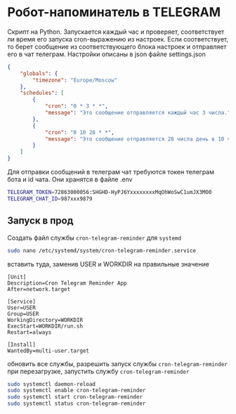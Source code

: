 # Робот-напоминатель в TELEGRAM

Скрипт на Python.
Запускается каждый час и проверяет, соответствует ли время его запуска cron-выражению из настроек.
Если соответствует, то берет сообщение из соответствующего блока настроек и отправляет его в чат телеграм.
Настройки описаны в json файле settings.json

```json
{
    "globals": {
        "timezone": "Europe/Moscow"
    },
    "schedules": [
        {
            "cron": "0 * 3 * *",
            "message": "Это сообщение отправляется каждый час 3 числа."
        },
        {
            "cron": "0 10 28 * *",
            "message": "Это сообщение отправляется 28 числа день в 10 часов."
        }
    ]
}
```

Для отправки сообщений в телеграм чат требуются токен телеграм бота и id чата. Они хранятся в файле .env

```sh
TELEGRAM_TOKEN=72863000056:SHGHD-HyPJ6YxxxxxxxxMqOhWoSwC1umJX3MO0
TELEGRAM_CHAT_ID=987xxx9879
```


## Запуск в прод

Создать файл службы `cron-telegram-reminder` для `systemd`

```sh
sudo nano /etc/systemd/system/cron-telegram-reminder.service
```
вставить туда, заменив USER и WORKDIR на правильные значение

```
[Unit]
Description=Cron Telegram Reminder App
After=network.target

[Service]
User=USER
Group=USER
WorkingDirectory=WORKDIR
ExecStart=WORKDIR/run.sh
Restart=always

[Install]
WantedBy=multi-user.target
```

обновить все службы, разрешить запуск службы `cron-telegram-reminder` при перезагрузке, запустить службу `cron-telegram-reminder`

```sh
sudo systemctl daemon-reload
sudo systemctl enable cron-telegram-reminder
sudo systemctl start cron-telegram-reminder
sudo systemctl status cron-telegram-reminder
```
